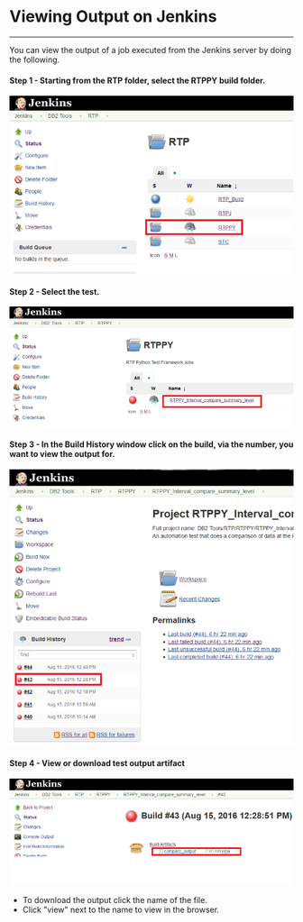 # Viewing Output on Jenkins
---

You can view the output of a job executed from the Jenkins server by doing the following.


#### Step 1 - Starting from the RTP folder, select the RTPPY build folder.

![Step 1](/images/python_output_jenkins/nav_to_rtppy.png)

#### Step 2 - Select the test.

![Step 2](/images/python_output_jenkins/select_build_job.png)

#### Step 3 - In the Build History window click on the build, via the number, you want to view the output for.

![Step 3](/images/python_output_jenkins/select_build_history_number.png)

#### Step 4 - View or download test output artifact

![Step 4](/images/python_output_jenkins/view_output.png)

- To download the output click the name of the file.
- Click "view" next to the name to view in the browser.